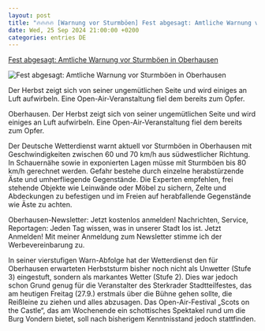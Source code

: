 ```yaml
---
layout: post
title: "🔥🔥🔥🔥 [Warnung vor Sturmböen] Fest abgesagt: Amtliche Warnung vor Sturmböen in Oberhausen"
date: Wed, 25 Sep 2024 21:00:00 +0200
categories: entries DE
---
```

[Fest abgesagt: Amtliche Warnung vor Sturmböen in Oberhausen](https://www.waz.de/lokales/oberhausen/article407350172/fest-abgesagt-amtliche-warnung-vor-sturmboeen-in-oberhausen.html)

![Fest abgesagt: Amtliche Warnung vor Sturmböen in Oberhausen](https://img.sparknews.funkemedien.de/405405409/405405409_1727427509_v16_9_1600.jpeg)

Der Herbst zeigt sich von seiner ungemütlichen Seite und wird einiges an Luft aufwirbeln. Eine Open-Air-Veranstaltung fiel dem bereits zum Opfer.

Oberhausen. Der Herbst zeigt sich von seiner ungemütlichen Seite und wird einiges an Luft aufwirbeln. Eine Open-Air-Veranstaltung fiel dem bereits zum Opfer.

Der Deutsche Wetterdienst warnt aktuell vor Sturmböen in Oberhausen mit Geschwindigkeiten zwischen 60 und 70 km/h aus südwestlicher Richtung. In Schauernähe sowie in exponierten Lagen müsse mit Sturmböen bis 80 km/h gerechnet werden. Gefahr bestehe durch einzelne herabstürzende Äste und umherfliegende Gegenstände. Die Experten empfehlen, frei stehende Objekte wie Leinwände oder Möbel zu sichern, Zelte und Abdeckungen zu befestigen und im Freien auf herabfallende Gegenstände wie Äste zu achten.

Oberhausen-Newsletter: Jetzt kostenlos anmelden! Nachrichten, Service, Reportagen: Jeden Tag wissen, was in unserer Stadt los ist. Jetzt Anmelden! Mit meiner Anmeldung zum Newsletter stimme ich der Werbevereinbarung zu.

In seiner vierstufigen Warn-Abfolge hat der Wetterdienst den für Oberhausen erwarteten Herbststurm bisher noch nicht als Unwetter (Stufe 3) eingestuft, sondern als markantes Wetter (Stufe 2). Dies war jedoch schon Grund genug für die Veranstalter des Sterkrader Stadtteilfestes, das am heutigen Freitag (27.9.) erstmals über die Bühne gehen sollte, die Reißleine zu ziehen und alles abzusagen. Das Open-Air-Festival „Scots on the Castle“, das am Wochenende ein schottisches Spektakel rund um die Burg Vondern bietet, soll nach bisherigem Kenntnisstand jedoch stattfinden.

